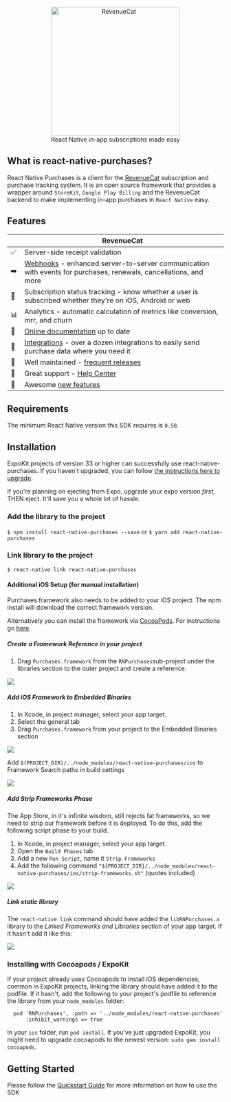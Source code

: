 
<p align="center">
  <img src="https://uploads-ssl.webflow.com/5e2613cf294dc30503dcefb7/5e752025f8c3a31d56a51408_logo_red%20(1).svg" width="300" alt="RevenueCat"/> <br>
 React Native in-app subscriptions made easy
</p>

## What is react-native-purchases?

React Native Purchases is a client for the [RevenueCat](https://www.revenuecat.com/) subscription and purchase tracking system. It is an open source framework that provides a wrapper around `StoreKit`, `Google Play Billing` and the RevenueCat backend to make implementing in-app purchases in `React Native` easy.

## Features
|   | RevenueCat |
| --- | --- |
✅ | Server-side receipt validation
➡️ | [Webhooks](https://docs.revenuecat.com/docs/webhooks) - enhanced server-to-server communication with events for purchases, renewals, cancellations, and more   
🎯 | Subscription status tracking - know whether a user is subscribed whether they're on iOS, Android or web  
📊 | Analytics - automatic calculation of metrics like conversion, mrr, and churn  
📝 | [Online documentation](https://docs.revenuecat.com/docs) up to date  
🔀 | [Integrations](https://www.revenuecat.com/integrations) - over a dozen integrations to easily send purchase data where you need it  
💯 | Well maintained - [frequent releases](https://github.com/RevenueCat/purchases-ios/releases)  
📮 | Great support - [Help Center](https://revenuecat.zendesk.com) 
🤩 | Awesome [new features](https://trello.com/b/RZRnWRbI/revenuecat-product-roadmap)  

## Requirements

The minimum React Native version this SDK requires is `0.58`.

## Installation

ExpoKit projects of version 33 or higher can successfully use react-native-purchases. If you haven't upgraded, you can follow [the instructions here to upgrade](https://docs.expo.io/versions/latest/expokit/expokit/#upgrading-expokit). 

If you're planning on ejecting from Expo, upgrade your expo version _first_, THEN eject. It'll save you a whole lot of hassle.

### Add the library to the project

`$ npm install react-native-purchases --save`
or
`$ yarn add react-native-purchases`

### Link library to the project

`$ react-native link react-native-purchases`

#### Additional iOS Setup (for manual installation)
Purchases.framework also needs to be added to your iOS project. The npm install will download the correct framework version. 

Alternatively you can install the framework via [CocoaPods](https://cocoapods.org/pods/Purchases). For instructions go [here](#installing-with-cocoapods--expokit).

##### Create a Framework Reference in your project

1. Drag `Purchases.framework` from the `RNPurchases`sub-project under the libraries section to the outer project and create a reference. 

![](https://media.giphy.com/media/83fBXlBYPF8oxMQvhN/giphy.gif)

##### Add iOS Framework to Embedded Binaries
1. In Xcode, in project manager, select your app target.
1. Select the general tab
1. Drag `Purchases.framework` from your project to the Embedded Binaries section

![](https://media.giphy.com/media/dCCyG7rmjIyByLS9ju/giphy.gif)

Add `$(PROJECT_DIR)/../node_modules/react-native-purchases/ios` to Framework Search paths in build settings

![](https://media.giphy.com/media/1pAbuARm4TLfZKdfx3/giphy.gif)

##### Add Strip Frameworks Phase
The App Store, in it's infinite wisdom, still rejects fat frameworks, so we need to strip our framework before it is deployed. To do this, add the following script phase to your build.
1. In Xcode, in project manager, select your app target.
2. Open the `Build Phases` tab
3. Add a new `Run Script`, name it `Strip Frameworks`
4. Add the following command `"${PROJECT_DIR}/../node_modules/react-native-purchases/ios/strip-frameworks.sh"` (quotes included)

![](https://media.giphy.com/media/39zTmnsW1CIrJNk5AM/giphy.gif)

##### Link static library
The `react-native link` command should have added the `libRNPurchases.a` library to the _Linked Frameworks and Libraries_ section of your app target. If it hasn't add it like this:

![](https://media.giphy.com/media/U2MMgrdYlkRhEcy80J/giphy.gif)

### Installing with Cocoapods / ExpoKit
If your project already uses Cocoapods to install iOS dependencies, common in ExpoKit projects, linking the library should have added it to the podfile. If it hasn't, add the following to your project's podfile to reference the library from your `node_modules` folder:

```
  pod 'RNPurchases', :path => '../node_modules/react-native-purchases'
      :inhibit_warnings => true
```

In your `ios` folder, run `pod install`. If you've just upgraded ExpoKit, you might need to upgrade cocoapods to the newest version: `sudo gem install cocoapods`. 

## Getting Started

Please follow the [Quickstart Guide](https://docs.revenuecat.com/docs/) for more information on how to use the SDK

  
